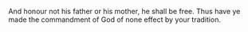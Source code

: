 And honour not his father or his mother, he shall be free. Thus have ye made the commandment of God of none effect by your tradition.
